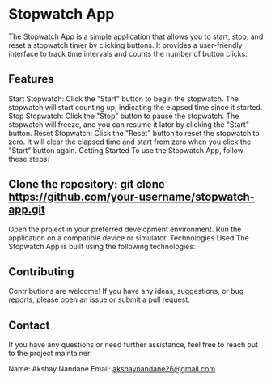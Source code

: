 # Stopwatch App
The Stopwatch App is a simple application that allows you to start, stop, and reset a stopwatch timer by clicking buttons. It provides a user-friendly interface to track time intervals and counts the number of button clicks.

## Features
Start Stopwatch: Click the "Start" button to begin the stopwatch. The stopwatch will start counting up, indicating the elapsed time since it started.
Stop Stopwatch: Click the "Stop" button to pause the stopwatch. The stopwatch will freeze, and you can resume it later by clicking the "Start" button.
Reset Stopwatch: Click the "Reset" button to reset the stopwatch to zero. It will clear the elapsed time and start from zero when you click the "Start" button again.
Getting Started
To use the Stopwatch App, follow these steps:

## Clone the repository: git clone https://github.com/your-username/stopwatch-app.git
Open the project in your preferred development environment.
Run the application on a compatible device or simulator.
Technologies Used
The Stopwatch App is built using the following technologies:

## Contributing
Contributions are welcome! If you have any ideas, suggestions, or bug reports, please open an issue or submit a pull request.

## Contact
If you have any questions or need further assistance, feel free to reach out to the project maintainer:

Name: Akshay Nandane
Email: akshaynandane26@gmail.com
